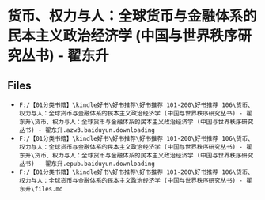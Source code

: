 # 货币、权力与人：全球货币与金融体系的民本主义政治经济学 (中国与世界秩序研究丛书) - 翟东升

## Files

- `F:/【01分类书籍】\kindle好书\好书推荐\好书推荐 101-200\好书推荐 106\货币、权力与人：全球货币与金融体系的民本主义政治经济学 (中国与世界秩序研究丛书) - 翟东升\货币、权力与人：全球货币与金融体系的民本主义政治经济学 (中国与世界秩序研究丛书) - 翟东升.azw3.baiduyun.downloading`
- `F:/【01分类书籍】\kindle好书\好书推荐\好书推荐 101-200\好书推荐 106\货币、权力与人：全球货币与金融体系的民本主义政治经济学 (中国与世界秩序研究丛书) - 翟东升\货币、权力与人：全球货币与金融体系的民本主义政治经济学 (中国与世界秩序研究丛书) - 翟东升.epub.baiduyun.downloading`
- `F:/【01分类书籍】\kindle好书\好书推荐\好书推荐 101-200\好书推荐 106\货币、权力与人：全球货币与金融体系的民本主义政治经济学 (中国与世界秩序研究丛书) - 翟东升\files.md`
